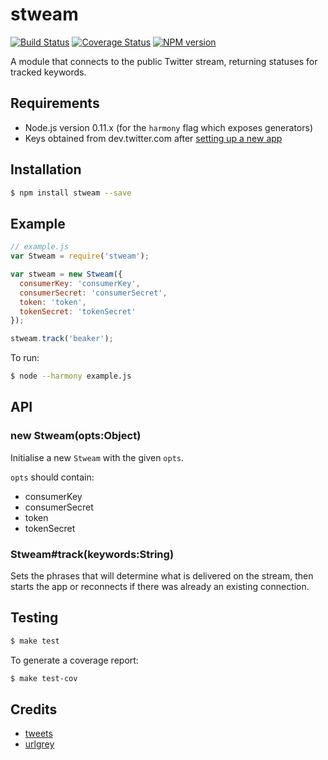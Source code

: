 # stweam

[![Build Status](https://travis-ci.org/tanem/stweam.png?branch=master)](https://travis-ci.org/tanem/stweam)
[![Coverage Status](https://coveralls.io/repos/tanem/stweam/badge.png?branch=master)](https://coveralls.io/r/tanem/stweam)
[![NPM version](https://badge.fury.io/js/stweam.png)](http://badge.fury.io/js/stweam)

A module that connects to the public Twitter stream, returning statuses for tracked keywords.

## Requirements

 * Node.js version 0.11.x (for the `harmony` flag which exposes generators)
 * Keys obtained from dev.twitter.com after [setting up a new app](https://apps.twitter.com/app/new)

## Installation

```sh
$ npm install stweam --save
```

## Example

```js
// example.js
var Stweam = require('stweam');

var stweam = new Stweam({
  consumerKey: 'consumerKey',
  consumerSecret: 'consumerSecret',
  token: 'token',
  tokenSecret: 'tokenSecret'
});

stweam.track('beaker');
```

To run:

```sh
$ node --harmony example.js
```

## API

### new Stweam(opts:Object)

Initialise a new `Stweam` with the given `opts`.

`opts` should contain:

 * consumerKey
 * consumerSecret
 * token
 * tokenSecret

### Stweam#track(keywords:String)

Sets the phrases that will determine what is delivered on the stream,
then starts the app or reconnects if there was already an existing connection.

## Testing

```sh
$ make test
```

To generate a coverage report:

```sh
$ make test-cov
```

## Credits

 * [tweets](https://github.com/benfoxall/tweets)
 * [urlgrey](https://github.com/cainus/urlgrey)